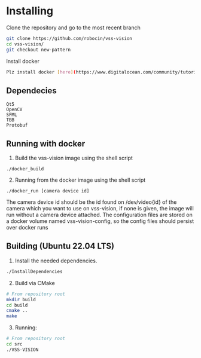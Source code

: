 # Installing

Clone the repository and go to the most recent branch 
```bash
git clone https://github.com/robocin/vss-vision
cd vss-vision/
git checkout new-pattern
```
Install docker
```bash
Plz install docker [here](https://www.digitalocean.com/community/tutorials/how-to-install-and-use-docker-on-ubuntu-22-04)
```
## Dependecies
```
Qt5
OpenCV
SFML
TBB
Protobuf
```
## Running with docker
1. Build the vss-vision image using the shell script
```shell
./docker_build
```

2. Running from the docker image using the shell script
```shell
./docker_run [camera device id]
```
The camera device id should be the id found on /dev/video{id} of the camera which you want to use on vss-vision, if none is given, the image will run without a camera device attached.
The configuration files are stored on a docker volume named vss-vision-config, so the config files should persist over docker runs
## Building (Ubuntu 22.04 LTS)

1. Install the needed dependencies.
```bash
./InstallDependencies
```

2. Build via CMake
```bash
# From repository root
mkdir build
cd build
cmake ..
make
```
3. Running:
```bash
# From repository root
cd src
./VSS-VISION
```
